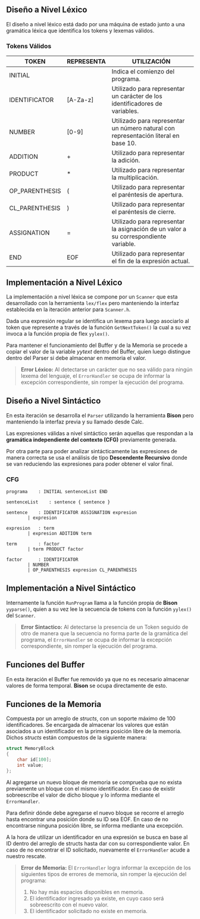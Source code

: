 
## Diseño a Nivel Léxico

El diseño a nivel léxico está dado por una máquina de estado junto a una gramática léxica que identifica los tokens y lexemas válidos.

### Tokens Válidos

| TOKEN          | REPRESENTA | UTILIZACIÓN                                                                         |
| -------------- | ---------- | ----------------------------------------------------------------------------------- |
| INITIAL        |            | Indica el comienzo del programa.                                                    |
| IDENTIFICATOR  | [A-Za-z]   | Utilizado para representar un carácter de los identificadores de variables.         |
| NUMBER         | [0-9]      | Utilizado para representar un número natural con representación literal en base 10. |
| ADDITION       | +          | Utilizado para representar la adición.                                              |
| PRODUCT        | *          | Utilizado para representar la multiplicación.                                       |
| OP_PARENTHESIS | (          | Utilizado para representar el paréntesis de apertura.                               |
| CL_PARENTHESIS | )          | Utilizado para representar el paréntesis de cierre.                                 |
| ASSIGNATION    | =          | Utilizado para representar la asignación de un valor a su correspondiente variable. |
| END            | EOF        | Utilizado para representar el fin de la expresión actual.                           |

  

## Implementación a Nivel Léxico
  
La implementación a nivel léxica se compone por un `Scanner` que esta desarrollado con la herramienta `lex/flex` pero manteniendo la interfaz establecida en la iteración anterior para `Scanner.h`.

Dada una expresión regular se identifica un lexema para luego asociarlo al token que represente a través de la función `GetNextToken()` la cual a su vez invoca a la función propia de flex `yylex()`.

Para mantener el funcionamiento del Buffer y de la Memoria se procede a copiar el valor de la variable *yytext* dentro del Buffer, quien luego distingue dentro del Parser si debe almacenar en memoria el valor.

>  **Error Léxico:** Al detectarse un carácter que no sea válido para ningún
> lexema del lenguaje, el `ErrorHandler` se ocupa de informar la
> excepción correspondiente, sin romper la ejecución del programa.

  

  

## Diseño a Nivel Sintáctico

En esta iteración se desarrolla el `Parser` utilizando la herramienta **Bison** pero manteniendo la interfaz previa y su llamado desde Calc. 

Las expresiones válidas a nivel sintáctico serán aquellas que respondan a la **gramática independiente del contexto (CFG)** previamente generada.

Por otra parte para poder analizar sintácticamente las expresiones de manera correcta se usa el análisis de tipo **Descendente Recursivo** donde se van reduciendo las expresiones para poder obtener el valor final.

  

### CFG

    programa 	: INITIAL sentenceList END
    
    sentenceList	: sentence { sentence }
    
    sentence	: IDENTIFICATOR ASSIGNATION expresion
    		| expresion
				    
    expresion	: term
    		| expresion ADITION term
				    
    term		: factor
    		| term PRODUCT factor

	factor		: IDENTIFICATOR
			| NUMBER
			| OP_PARENTHESIS expresion CL_PARENTHESIS

## Implementación a Nivel Sintáctico

Internamente la función `RunProgram` llama a la función propia de **Bison** `yyparse()`, quien a su vez lee la secuencia de tokens con la función `yylex()` del `Scanner`.  

>  **Error Sintactico:** Al detectarse la presencia de un Token seguido
> de otro de manera que la secuencia no forma parte de la gramática del
> programa, el `ErrorHandler` se ocupa de informar la excepción
> correspondiente, sin romper la ejecución del programa.

  

## Funciones del Buffer

En esta iteración el Buffer fue removido ya que no es necesario almacenar valores de forma temporal. **Bison** se ocupa directamente de esto.

## Funciones de la Memoria

Compuesta por un arreglo de *structs*, con un soporte máximo de 100 identificadores. Se encargada de almacenar los valores que están asociados a un identificador en la primera posición libre de la memoria. Dichos *structs* están compuestos de la siguiente manera:

```C
struct MemoryBlock
{
	char id[100];
	int value;
};
```

Al agregarse un nuevo bloque de memoria se comprueba que no exista previamente un bloque con el mismo identificador. En caso de existir sobreescribe el valor de dicho bloque y lo informa mediante el `ErrorHandler`.

  

Para definir dónde debe agregarse el nuevo bloque se recorre el arreglo hasta encontrar una posición donde su ID sea EOF. En caso de no encontrarse ninguna posición libre, se informa mediante una excepción.

  

A la hora de utilizar un identificador en una expresión se busca en base al ID dentro del arreglo de structs hasta dar con su correspondiente valor. En caso de no encontrar el ID solicitado, nuevamente el `ErrorHandler` acude a nuestro rescate.

  

>  **Error de Memoria:** El `ErrorHandler` logra informar la excepción
> de los siguientes tipos de errores de memoria, sin romper la ejecución del programa:
>  1. No hay más espacios disponibles en memoria.
>  2. El identificador ingresado ya existe, en cuyo caso será sobreescrito con el nuevo valor.
>  3. El identificador solicitado no existe en memoria.